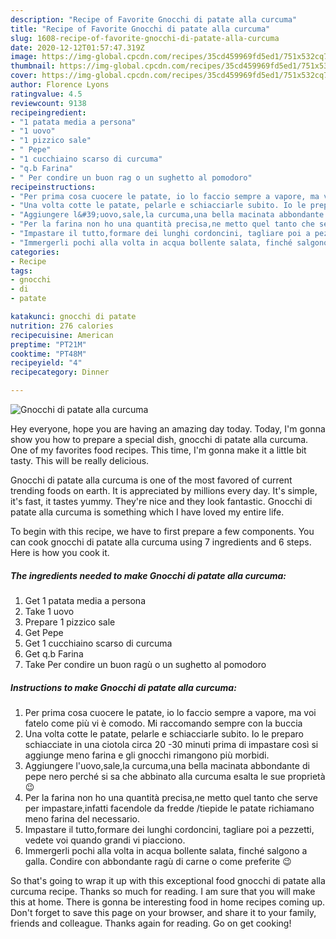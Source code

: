 ```yaml
---
description: "Recipe of Favorite Gnocchi di patate alla curcuma"
title: "Recipe of Favorite Gnocchi di patate alla curcuma"
slug: 1608-recipe-of-favorite-gnocchi-di-patate-alla-curcuma
date: 2020-12-12T01:57:47.319Z
image: https://img-global.cpcdn.com/recipes/35cd459969fd5ed1/751x532cq70/gnocchi-di-patate-alla-curcuma-recipe-main-photo.jpg
thumbnail: https://img-global.cpcdn.com/recipes/35cd459969fd5ed1/751x532cq70/gnocchi-di-patate-alla-curcuma-recipe-main-photo.jpg
cover: https://img-global.cpcdn.com/recipes/35cd459969fd5ed1/751x532cq70/gnocchi-di-patate-alla-curcuma-recipe-main-photo.jpg
author: Florence Lyons
ratingvalue: 4.5
reviewcount: 9138
recipeingredient:
- "1 patata media a persona"
- "1 uovo"
- "1 pizzico sale"
- " Pepe"
- "1 cucchiaino scarso di curcuma"
- "q.b Farina"
- " Per condire un buon rag o un sughetto al pomodoro"
recipeinstructions:
- "Per prima cosa cuocere le patate, io lo faccio sempre a vapore, ma voi fatelo come più vi è comodo. Mi raccomando sempre con la buccia"
- "Una volta cotte le patate, pelarle e schiacciarle subito. Io le preparo schiacciate in una ciotola circa 20 -30 minuti prima di impastare così si aggiunge meno farina e gli gnocchi rimangono più morbidi."
- "Aggiungere l&#39;uovo,sale,la curcuma,una bella macinata abbondante di pepe nero perché si sa che abbinato alla curcuma esalta le sue proprietà 😉"
- "Per la farina non ho una quantità precisa,ne metto quel tanto che serve per impastare,infatti facendole da fredde /tiepide le patate richiamano meno farina del necessario."
- "Impastare il tutto,formare dei lunghi cordoncini, tagliare poi a pezzetti, vedete voi quando grandi vi piacciono."
- "Immergerli pochi alla volta in acqua bollente salata, finché salgono a galla. Condire con abbondante ragù di carne o come preferite 😉"
categories:
- Recipe
tags:
- gnocchi
- di
- patate

katakunci: gnocchi di patate 
nutrition: 276 calories
recipecuisine: American
preptime: "PT21M"
cooktime: "PT48M"
recipeyield: "4"
recipecategory: Dinner

---
```



![Gnocchi di patate alla curcuma](https://img-global.cpcdn.com/recipes/35cd459969fd5ed1/751x532cq70/gnocchi-di-patate-alla-curcuma-recipe-main-photo.jpg)

Hey everyone, hope you are having an amazing day today. Today, I'm gonna show you how to prepare a special dish, gnocchi di patate alla curcuma. One of my favorites food recipes. This time, I'm gonna make it a little bit tasty. This will be really delicious.

Gnocchi di patate alla curcuma is one of the most favored of current trending foods on earth. It is appreciated by millions every day. It's simple, it's fast, it tastes yummy. They're nice and they look fantastic. Gnocchi di patate alla curcuma is something which I have loved my entire life.




To begin with this recipe, we have to first prepare a few components. You can cook gnocchi di patate alla curcuma using 7 ingredients and 6 steps. Here is how you cook it.

<!--inarticleads1-->

##### The ingredients needed to make Gnocchi di patate alla curcuma:

1. Get 1 patata media a persona
1. Take 1 uovo
1. Prepare 1 pizzico sale
1. Get  Pepe
1. Get 1 cucchiaino scarso di curcuma
1. Get q.b Farina
1. Take  Per condire un buon ragù o un sughetto al pomodoro




<!--inarticleads2-->

##### Instructions to make Gnocchi di patate alla curcuma:

1. Per prima cosa cuocere le patate, io lo faccio sempre a vapore, ma voi fatelo come più vi è comodo. Mi raccomando sempre con la buccia
1. Una volta cotte le patate, pelarle e schiacciarle subito. Io le preparo schiacciate in una ciotola circa 20 -30 minuti prima di impastare così si aggiunge meno farina e gli gnocchi rimangono più morbidi.
1. Aggiungere l&#39;uovo,sale,la curcuma,una bella macinata abbondante di pepe nero perché si sa che abbinato alla curcuma esalta le sue proprietà 😉
1. Per la farina non ho una quantità precisa,ne metto quel tanto che serve per impastare,infatti facendole da fredde /tiepide le patate richiamano meno farina del necessario.
1. Impastare il tutto,formare dei lunghi cordoncini, tagliare poi a pezzetti, vedete voi quando grandi vi piacciono.
1. Immergerli pochi alla volta in acqua bollente salata, finché salgono a galla. Condire con abbondante ragù di carne o come preferite 😉




So that's going to wrap it up with this exceptional food gnocchi di patate alla curcuma recipe. Thanks so much for reading. I am sure that you will make this at home. There is gonna be interesting food in home recipes coming up. Don't forget to save this page on your browser, and share it to your family, friends and colleague. Thanks again for reading. Go on get cooking!
